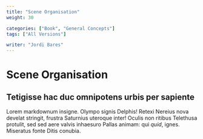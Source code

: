 ```yaml
---
title: "Scene Organisation"
weight: 30

categories: ["Book", "General Concepts"]
tags: ["All Versions"]

writer: "Jordi Bares"
---
```


# Scene Organisation

## Tetigisse hac duc omnipotens urbis per sapiente

Lorem markdownum insigne. Olympo signis Delphis! Retexi Nereius nova develat
stringit, frustra Saturnius uteroque inter! Oculis non ritibus Telethusa
protulit, sed sed aere valvis inhaesuro Pallas animam: qui _quid_, ignes.
Miseratus fonte Ditis conubia.
